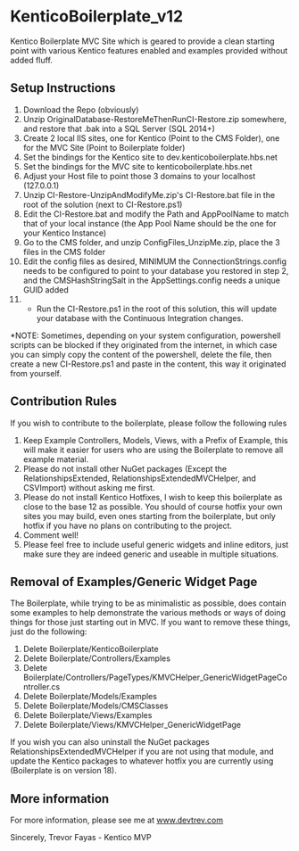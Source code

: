 # KenticoBoilerplate_v12
Kentico Boilerplate MVC Site which is geared to provide a clean starting point with various Kentico features enabled and examples provided without added fluff.

## Setup Instructions

1. Download the Repo (obviously)
2. Unzip OriginalDatabase-RestoreMeThenRunCI-Restore.zip somewhere, and restore that .bak into a SQL Server (SQL 2014+)
3. Create 2 local IIS sites, one for Kentico (Point to the CMS Folder), one for the MVC Site (Point to Boilerplate folder)
4. Set the bindings for the Kentico site to dev.kenticoboilerplate.hbs.net
5. Set the bindings for the MVC site to kenticoboilerplate.hbs.net
6. Adjust your Host file to point those 3 domains to your localhost (127.0.0.1)
7. Unzip CI-Restore-UnzipAndModifyMe.zip's CI-Restore.bat file in the root of the solution (next to CI-Restore.ps1) 
8. Edit the CI-Restore.bat and modify the Path and AppPoolName to match that of your local instance (the App Pool Name should be the one for your Kentico Instance)
9. Go to the CMS folder, and unzip ConfigFiles_UnzipMe.zip, place the 3 files in the CMS folder
10. Edit the config files as desired, MINIMUM the ConnectionStrings.config needs to be configured to point to your database you restored in step 2, and the CMSHashStringSalt in the AppSettings.config needs a unique GUID added
11. * Run the CI-Restore.ps1 in the root of this solution, this will update your database with the Continuous Integration changes.  

*NOTE: Sometimes, depending on your system configuration, powershell scripts can be blocked if they originated from the internet, in which case you can simply copy the content of the powershell, delete the file, then create a new CI-Restore.ps1 and paste in the content, this way it originated from yourself.

## Contribution Rules
If you wish to contribute to the boilerplate, please follow the following rules

1. Keep Example Controllers, Models, Views, with a Prefix of Example, this will make it easier for users who are using the Boilerplate to remove all example material.
2. Please do not install other NuGet packages (Except the RelationshipsExtended, RelationshipsExtendedMVCHelper, and CSVImport) without asking me first.
3. Please do not install Kentico Hotfixes, I wish to keep this boilerplate as close to the base 12 as possible.  You should of course hotfix your own sites you may build, even ones starting from the boilerplate, but only hotfix if you have no plans on contributing to the project.
4. Comment well!
5. Please feel free to include useful generic widgets and inline editors, just make sure they are indeed generic and useable in multiple situations.

## Removal of Examples/Generic Widget Page
The Boilerplate, while trying to be as minimalistic as possible, does contain some examples to help demonstrate the various methods or ways of doing things for those just starting out in MVC.  If you want to remove these things, just do the following:

1. Delete Boilerplate/KenticoBoilerplate
2. Delete Boilerplate/Controllers/Examples
3. Delete Boilerplate/Controllers/PageTypes/KMVCHelper_GenericWidgetPageController.cs
4. Delete Boilerplate/Models/Examples
5. Delete Boilerplate/Models/CMSClasses
6. Delete Boilerplate/Views/Examples
7. Delete Boilerplate/Views/KMVCHelper_GenericWidgetPage

If you wish you can also uninstall the NuGet packages RelationshipsExtendedMVCHelper if you are not using that module, and update the Kentico packages to whatever hotfix you are currently using (Boilerplate is on version 18).

## More information

For more information, please see me at www.devtrev.com

Sincerely,
   Trevor Fayas - Kentico MVP

